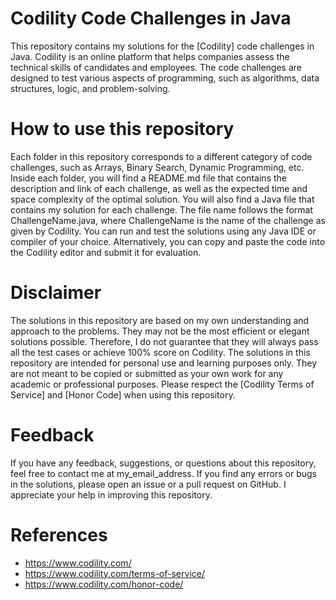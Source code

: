 # Codility Code Challenges in Java

This repository contains my solutions for the [Codility] code challenges in Java. Codility is an online platform that helps companies assess the technical skills of candidates and employees. The code challenges are designed to test various aspects of programming, such as algorithms, data structures, logic, and problem-solving.

# How to use this repository

Each folder in this repository corresponds to a different category of code challenges, such as Arrays, Binary Search, Dynamic Programming, etc.
Inside each folder, you will find a README.md file that contains the description and link of each challenge, as well as the expected time and space complexity of the optimal solution.
You will also find a Java file that contains my solution for each challenge. The file name follows the format ChallengeName.java, where ChallengeName is the name of the challenge as given by Codility.
You can run and test the solutions using any Java IDE or compiler of your choice. Alternatively, you can copy and paste the code into the Codility editor and submit it for evaluation.

# Disclaimer
The solutions in this repository are based on my own understanding and approach to the problems. They may not be the most efficient or elegant solutions possible. Therefore, I do not guarantee that they will always pass all the test cases or achieve 100% score on Codility.
The solutions in this repository are intended for personal use and learning purposes only. They are not meant to be copied or submitted as your own work for any academic or professional purposes. Please respect the [Codility Terms of Service] and [Honor Code] when using this repository.

# Feedback
If you have any feedback, suggestions, or questions about this repository, feel free to contact me at my_email_address.
If you find any errors or bugs in the solutions, please open an issue or a pull request on GitHub. I appreciate your help in improving this repository.
# References
- https://www.codility.com/ 
- https://www.codility.com/terms-of-service/ 
- https://www.codility.com/honor-code/